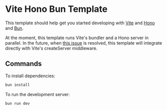 # Vite Hono Bun Template

This template should help get you started developing with [Vite](https://vite.dev/) and [Hono](https://hono.dev/) and [Bun](https://bun.sh/).

At the moment, this template runs Vite's bundler and a Hono server in parallel.
In the future, when [this issue](https://github.com/honojs/hono/issues/3293) is resolved, this template will integrate directly with Vite's createServer middleware.

## Commands

To install dependencies:

```bash
bun install
```

To run the development server:

```bash
bun run dev
```
